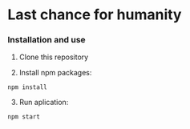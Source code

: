 # Last chance for humanity

### Installation and use

1) Clone this repository

2) Install npm packages:

```
npm install
```

3) Run aplication:

```
npm start
```